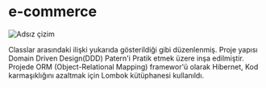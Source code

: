 # e-commerce

![Adsız çizim](https://github.com/Gulsahyldrm/e-commerce/assets/74858914/04f1b7f3-d34c-40f3-b822-065d27e91d0a)


Classlar arasındaki ilişki yukarıda gösterildiği gibi düzenlenmiş. Proje yapısı Domain Driven Design(DDD) Patern'i Pratik etmek üzere inşa edilmiştir.
Projede ORM (Object-Relational Mapping) framewor'ü olarak  Hibernet,
Kod karmaşıklığını azaltmak için Lombok kütüphanesi kullanıldı.
